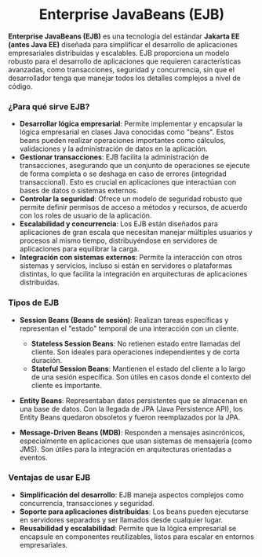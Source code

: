 <h1 align="center">Enterprise JavaBeans (EJB)</h1>
<p><b>Enterprise JavaBeans (EJB)</b> es una tecnología del estándar <b>Jakarta EE (antes Java EE)</b> diseñada para simplificar el desarrollo de aplicaciones empresariales distribuidas y escalables. EJB proporciona un modelo robusto para el desarrollo de aplicaciones que requieren características avanzadas, como transacciones, seguridad y concurrencia, sin que el desarrollador tenga que manejar todos los detalles complejos a nivel de código.</p>

<h3>¿Para qué sirve EJB?</h3>

- <b>Desarrollar lógica empresarial</b>: Permite implementar y encapsular la lógica empresarial en clases Java conocidas como "beans". Estos beans pueden realizar operaciones importantes como cálculos, validaciones y la administración de datos en la aplicación.
- <b>Gestionar transacciones</b>: EJB facilita la administración de transacciones, asegurando que un conjunto de operaciones se ejecute de forma completa o se deshaga en caso de errores (integridad transaccional). Esto es crucial en aplicaciones que interactúan con bases de datos o sistemas externos.
- <b>Controlar la seguridad</b>: Ofrece un modelo de seguridad robusto que permite definir permisos de acceso a métodos y recursos, de acuerdo con los roles de usuario de la aplicación.
- <b>Escalabilidad y concurrencia</b>: Los EJB están diseñados para aplicaciones de gran escala que necesitan manejar múltiples usuarios y procesos al mismo tiempo, distribuyéndose en servidores de aplicaciones para equilibrar la carga.
- <b>Integración con sistemas externos</b>: Permite la interacción con otros sistemas y servicios, incluso si están en servidores o plataformas distintas, lo que facilita la integración en arquitecturas de aplicaciones distribuidas.

<h3>Tipos de EJB</h3>

- <b>Session Beans (Beans de sesión)</b>: Realizan tareas específicas y representan el "estado" temporal de una interacción con un cliente.
  - <b>Stateless Session Beans</b>: No retienen estado entre llamadas del cliente. Son ideales para operaciones independientes y de corta duración.
  - <b>Stateful Session Beans</b>: Mantienen el estado del cliente a lo largo de una sesión específica. Son útiles en casos donde el contexto del cliente es importante.

- <b>Entity Beans</b>: Representaban datos persistentes que se almacenan en una base de datos. Con la llegada de JPA (Java Persistence API), los Entity Beans quedaron obsoletos y fueron reemplazados por la JPA.
- <b>Message-Driven Beans (MDB)</b>: Responden a mensajes asincrónicos, especialmente en aplicaciones que usan sistemas de mensajería (como JMS). Son útiles para la integración en arquitecturas orientadas a eventos.

<h3>Ventajas de usar EJB</h3>

- <b>Simplificación del desarrollo</b>: EJB maneja aspectos complejos como concurrencia, transacciones y seguridad.
- <b>Soporte para aplicaciones distribuidas</b>: Los beans pueden ejecutarse en servidores separados y ser llamados desde cualquier lugar.
- <b>Reusabilidad y escalabilidad</b>: Permite que la lógica empresarial se encapsule en componentes reutilizables, listos para escalar en entornos empresariales.
